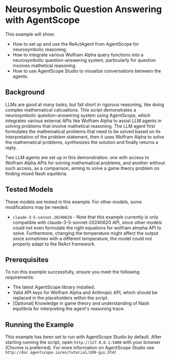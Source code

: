 

# Neurosymbolic Question Answering with AgentScope

This example will show:
- How to set up and use the ReActAgent from AgentScope for neurosymbolic reasoning.
- How to integrate various Wolfram Alpha query functions into a neurosymbolic question-answering system, particularly for question involves mathetical reasoning.
- How to use AgentScope Studio to visualize conversations between the agents.

## Background
LLMs are good at many tasks, but fall short in rigorous reasoning, like doing complex mathematical calcuations.
This script demonstrates a neurosymbolic question-answering system using AgentScope, which integrates various external APIs like Wolfram Alpha to assist LLM agents in solving problems that involve mathetical reasoning. The LLM agent first formulates the mathematical problems that need to be solved based on its interpretation of the problem statement, then it uses Wolfram Alpha to solve the mathematical problems, synthesizes the solution and finally returns a reply. 

Two LLM agents are set up in this demonstration: one with access to Wolfram Alpha APIs for solving mathematical problems, and another without such access, as a comparison, aiming to solve a game theory problem on finding mixed Nash equilibria.



## Tested Models

These models are tested in this example. For other models, some modifications may be needed.
- `claude-3-5-sonnet-20240620` - Note that this example currently is only compatible with claude-3-5-sonnet-20240620 API, since other models could not even formulate the right equations for wolfram almpha API to solve.
Furthermore, changing the temperature might affect the output since sometimes with a different temperature, the model could not properly adapt to the ReAct framework.


## Prerequisites

To run this example successfully, ensure you meet the following requirements:
- The latest AgentScope library installed.
- Valid API keys for Wolfram Alpha and Anthropic API, which should be replaced in the placeholders within the script.
- [Optional] Knowledge in game theory and understanding of Nash equilibria for interpreting the agent's reasoning trace.



## Running the Example
This example has been set to run with AgentScope Studio by default. After starting running the script, open `http://127.0.0.1:5000` with your browser (Chorme is preferred).
For more information on AgentScope Studio see `http://doc.agentscope.io/en/tutorial/209-gui.html`